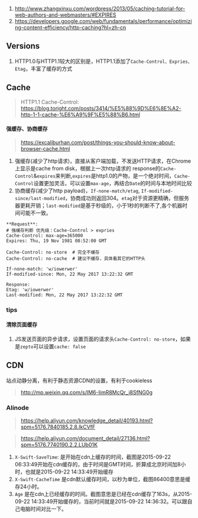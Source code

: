 1. http://www.zhangxinxu.com/wordpress/2013/05/caching-tutorial-for-web-authors-and-webmasters/#EXPIRES
2. https://developers.google.com/web/fundamentals/performance/optimizing-content-efficiency/http-caching?hl=zh-cn

## Versions
1. HTTP1.0与HTTP1.1较大的区别是，HTTP1.1添加了`Cache-Control、Expries、Etag`，丰富了缓存的方式

## Cache
> HTTP1.1 Cache-Control: https://blog.toright.com/posts/3414/%E5%88%9D%E6%8E%A2-http-1-1-cache-%E6%A9%9F%E5%88%B6.html

#### 强缓存、协商缓存
> https://excaliburhan.com/post/things-you-should-know-about-browser-cache.html
1. 强缓存(减少了http请求)，直接从客户端加载，不发送HTTP请求，在Chrome上显示是cache from disk，根据上一次http请求的 response的`Cache-Control`&`expires`来判断,`expires`是http1.0的产物，是一个绝对时间，`Cache-Control`设置更加灵活，可以设置`max-age`，再结合`Date`的时间与本地时间比较
2. 协商缓存(减少了http payload)，`If-none-match/etag`, `If-modified-since/last-modified`，协商成功则返回304。`etag`对于资源更精确，但服务器更耗开销；`last-modified`是基于秒级的，小于1秒的判断不了,各个机器时间可能不一致。
```config
**Request**:
# 强缓存判断 优先级：Cache-Control > expries
Cache-Control: max-age=365000
Expires: Thu, 19 Nov 1981 08:52:00 GMT

Cache-Control: no-store  # 完全不缓存
Cache-Control: no-cache  # 建议不缓存，具体看其它的HTTP头

If-none-match: 'w/iowerwer'
If-modified-since: Mon, 22 May 2017 13:22:32 GMT

Response:
Etag: 'w/iowerwer'
Last-modified: Mon, 22 May 2017 13:22:32 GMT
```
### tips
#### 清除页面缓存
1. JS发送页面的异步请求，设置页面的请求头`Cache-Control: no-store`，如果是`zepto`可以设置`cache: false`

## CDN
站点动静分离，有利于静态资源CDN的设置，有利于cookieless

> http://mp.weixin.qq.com/s/IM6-IimR8McQr_j8SfNG0g


### Alinode
> https://help.aliyun.com/knowledge_detail/40193.html?spm=5176.7840185.2.8.IkCVfF

> https://help.aliyun.com/document_detail/27136.html?spm=5176.7740190.2.2.LUb01K

1. `X-Swift-SaveTime`: 是开始在cdn上缓存的时间，截图是2015-09-22 06:33:49开始在cdn缓存的，由于时间是GMT时间，折算成北京时间加8小时，也就是2015-09-22 14:33:49开始缓存
2. `X-Swift-CacheTime` 是cdn默认缓存时间，以秒为单位，截图86400意思是缓存24小时。
3. `Age` 是在cdn上已经缓存的时间。截图意思是已经在cdn缓存了163s，从2015-09-22 14:33:49开始缓存的，当前时间就是2015-09-22 14:36:32。可以跟自己电脑时间对比一下。